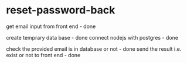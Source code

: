 # reset-password-back
get email input from front end - done

create temprary data base - done
connect nodejs with postgres - done

check the provided email is in database or not - done
send the result i.e. exist or not to front end - done


